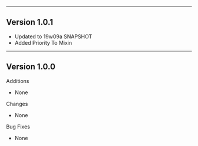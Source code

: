 -----------------------------------------------------
Version 1.0.1
-----------------------------------------------------
- Updated to 19w09a SNAPSHOT
- Added Priority To Mixin
------------------------------------------------------
Version 1.0.0
------------------------------------------------------
Additions
- None

Changes
- None

Bug Fixes
- None

